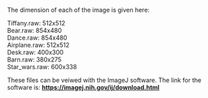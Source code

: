The dimension of each of the image is given here:

Tiffany.raw: 512x512 <br />
Bear.raw: 854x480 <br />
Dance.raw: 854x480 <br />
Airplane.raw: 512x512 <br />
Desk.raw: 400x300 <br />
Barn.raw: 380x275 <br />
Star_wars.raw: 600x338 <br />


These files can be veiwed with the ImageJ software. 
The link for the software is: **https://imagej.nih.gov/ij/download.html**

